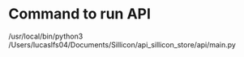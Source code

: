 # Command to run API

/usr/local/bin/python3 /Users/lucaslfs04/Documents/Sillicon/api_sillicon_store/api/main.py
